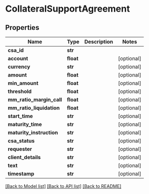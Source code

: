 # CollateralSupportAgreement

## Properties
Name | Type | Description | Notes
------------ | ------------- | ------------- | -------------
**csa_id** | **str** |  | 
**account** | **float** |  | [optional] 
**currency** | **str** |  | [optional] 
**amount** | **float** |  | [optional] 
**min_amount** | **float** |  | [optional] 
**threshold** | **float** |  | [optional] 
**mm_ratio_margin_call** | **float** |  | [optional] 
**mm_ratio_liquidation** | **float** |  | [optional] 
**start_time** | **str** |  | [optional] 
**maturity_time** | **str** |  | [optional] 
**maturity_instruction** | **str** |  | [optional] 
**csa_status** | **str** |  | [optional] 
**requester** | **str** |  | [optional] 
**client_details** | **str** |  | [optional] 
**text** | **str** |  | [optional] 
**timestamp** | **str** |  | [optional] 

[[Back to Model list]](../README.md#documentation-for-models) [[Back to API list]](../README.md#documentation-for-api-endpoints) [[Back to README]](../README.md)


